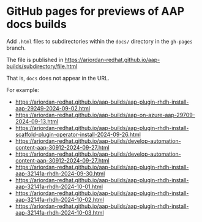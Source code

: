 # GitHub pages for previews of AAP docs builds

Add `.html` files to subdirectories within the `docs/` directory in the `gh-pages` branch.

The file is published in https://ariordan-redhat.github.io/aap-builds/subdirectory/file.html

That is, `docs` does not appear in the URL.

For example:

* https://ariordan-redhat.github.io/aap-builds/aap-plugin-rhdh-install-aap-29249-2024-09-02.html
* https://ariordan-redhat.github.io/aap-builds/aap-on-azure-aap-29709-2024-09-13.html
* https://ariordan-redhat.github.io/aap-builds/aap-plugin-rhdh-install-scaffold-plugin-operator-install-2024-09-26.html
* https://ariordan-redhat.github.io/aap-builds/develop-automation-content-aap-30912-2024-09-27.html
* https://ariordan-redhat.github.io/aap-builds/develop-automation-content-aap-30912-2024-09-27.html
* https://ariordan-redhat.github.io/aap-builds/aap-plugin-rhdh-install-aap-32141a-rhdh-2024-09-30.html
* https://ariordan-redhat.github.io/aap-builds/aap-plugin-rhdh-install-aap-32141a-rhdh-2024-10-01.html
* https://ariordan-redhat.github.io/aap-builds/aap-plugin-rhdh-install-aap-32141a-rhdh-2024-10-02.html
* https://ariordan-redhat.github.io/aap-builds/aap-plugin-rhdh-install-aap-32141a-rhdh-2024-10-03.html
